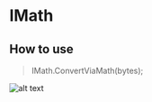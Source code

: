 # IMath
## How to use
> IMath.ConvertViaMath(bytes);

![alt text](https://cdn.discordapp.com/attachments/1072324854856032396/1083936776562937856/image.png)
